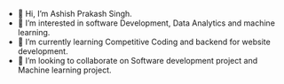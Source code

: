 - 👋 Hi, I’m Ashish Prakash Singh.
- 👀 I’m interested in software Development, Data Analytics and machine learning.
- 🌱 I’m currently learning Competitive Coding and backend for website development.
- 💞️ I’m looking to collaborate on Software development project and Machine learning project.

<!---
ashish6303/ashish6303 is a ✨ special ✨ repository because its `README.md` (this file) appears on your GitHub profile.
You can click the Preview link to take a look at your changes.
--->
